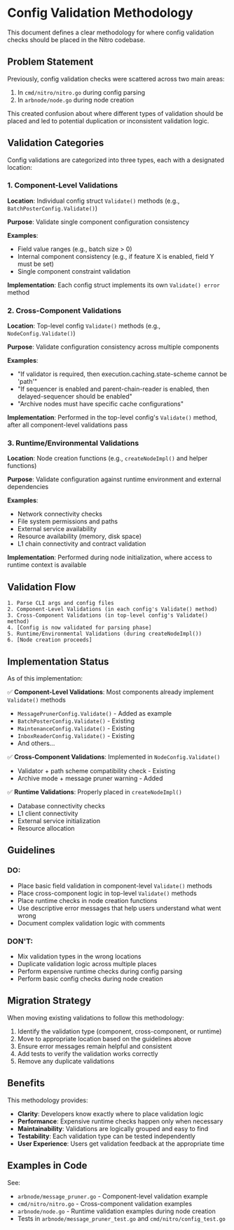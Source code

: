 # Config Validation Methodology

This document defines a clear methodology for where config validation checks should be placed in the Nitro codebase.

## Problem Statement

Previously, config validation checks were scattered across two main areas:
1. In `cmd/nitro/nitro.go` during config parsing
2. In `arbnode/node.go` during node creation

This created confusion about where different types of validation should be placed and led to potential duplication or inconsistent validation logic.

## Validation Categories

Config validations are categorized into three types, each with a designated location:

### 1. Component-Level Validations
**Location**: Individual config struct `Validate()` methods (e.g., `BatchPosterConfig.Validate()`)

**Purpose**: Validate single component configuration consistency

**Examples**:
- Field value ranges (e.g., batch size > 0)
- Internal component consistency (e.g., if feature X is enabled, field Y must be set)
- Single component constraint validation

**Implementation**: Each config struct implements its own `Validate() error` method

### 2. Cross-Component Validations
**Location**: Top-level config `Validate()` methods (e.g., `NodeConfig.Validate()`)

**Purpose**: Validate configuration consistency across multiple components

**Examples**:
- "If validator is required, then execution.caching.state-scheme cannot be 'path'"
- "If sequencer is enabled and parent-chain-reader is enabled, then delayed-sequencer should be enabled"
- "Archive nodes must have specific cache configurations"

**Implementation**: Performed in the top-level config's `Validate()` method, after all component-level validations pass

### 3. Runtime/Environmental Validations
**Location**: Node creation functions (e.g., `createNodeImpl()` and helper functions)

**Purpose**: Validate configuration against runtime environment and external dependencies

**Examples**:
- Network connectivity checks
- File system permissions and paths
- External service availability
- Resource availability (memory, disk space)
- L1 chain connectivity and contract validation

**Implementation**: Performed during node initialization, where access to runtime context is available

## Validation Flow

```
1. Parse CLI args and config files
2. Component-Level Validations (in each config's Validate() method)
3. Cross-Component Validations (in top-level config's Validate() method)
4. [Config is now validated for parsing phase]
5. Runtime/Environmental Validations (during createNodeImpl())
6. [Node creation proceeds]
```

## Implementation Status

As of this implementation:

✅ **Component-Level Validations**: Most components already implement `Validate()` methods
- `MessagePrunerConfig.Validate()` - Added as example
- `BatchPosterConfig.Validate()` - Existing
- `MaintenanceConfig.Validate()` - Existing  
- `InboxReaderConfig.Validate()` - Existing
- And others...

✅ **Cross-Component Validations**: Implemented in `NodeConfig.Validate()`
- Validator + path scheme compatibility check - Existing
- Archive mode + message pruner warning - Added

✅ **Runtime Validations**: Properly placed in `createNodeImpl()`
- Database connectivity checks
- L1 client connectivity
- External service initialization
- Resource allocation

## Guidelines

### DO:
- Place basic field validation in component-level `Validate()` methods
- Place cross-component logic in top-level `Validate()` methods
- Place runtime checks in node creation functions
- Use descriptive error messages that help users understand what went wrong
- Document complex validation logic with comments

### DON'T:
- Mix validation types in the wrong locations
- Duplicate validation logic across multiple places
- Perform expensive runtime checks during config parsing
- Perform basic config checks during node creation

## Migration Strategy

When moving existing validations to follow this methodology:

1. Identify the validation type (component, cross-component, or runtime)
2. Move to appropriate location based on the guidelines above
3. Ensure error messages remain helpful and consistent
4. Add tests to verify the validation works correctly
5. Remove any duplicate validations

## Benefits

This methodology provides:
- **Clarity**: Developers know exactly where to place validation logic
- **Performance**: Expensive runtime checks happen only when necessary
- **Maintainability**: Validations are logically grouped and easy to find
- **Testability**: Each validation type can be tested independently
- **User Experience**: Users get validation feedback at the appropriate time

## Examples in Code

See:
- `arbnode/message_pruner.go` - Component-level validation example
- `cmd/nitro/nitro.go` - Cross-component validation examples
- `arbnode/node.go` - Runtime validation examples during node creation
- Tests in `arbnode/message_pruner_test.go` and `cmd/nitro/config_test.go`